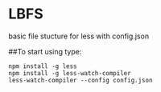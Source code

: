 # LBFS
 basic file stucture for less with config.json

##To start using type:
```
npm install -g less
npm install -g less-watch-compiler
less-watch-compiler --config config.json
```
